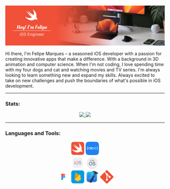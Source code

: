 <!--  Unfortunately CSS does not work on Github
<style>
.item {
    vertical-align: top;
    display: inline-block;
    text-align: center;
}
.md-chip {
  border-style: solid;
  border-color: #FFFFFF;
  color:#FB5284;
  padding: 0 .75em;
  border-radius: 2em;
  border-width: 1px;
  font-size: .75rem;
}
.md-squircle{
  border-radius:.75rem;
  width:3rem;
  height:3rem;
  /* background:#FFFFFF; */
}
.stats {
  display: flex;
  flex-direction: row;
  justify-content: center;
  align-items: center;
}
.status {
  height: 12em;
  width: 25em;
  /* background: yellow; */
  flex: 50%;
  padding: 5px;
}
@media (max-width: 900px) {
  .stats {
    flex-direction: column;
  }
}
</style>
-->

![Banner](Assets/Images/Banner/Github.png)

Hi there, I'm Felipe Marques – a seasoned iOS developer with a passion for creating innovative apps that make a difference. With a background in 3D animation and computer science. When I'm not coding, I love spending time with my four dogs and cat and watching movies and TV series. I'm always looking to learn something new and expand my skills. Always excited to take on new challenges and push the boundaries of what's possible in iOS development.

---

### Stats:
<!-- Unfortunately CSS does not work on Github, uncomment this if this changed
<div class="stats">
  <a class="status" href="https://github.com/felipemr">
    <img src="https://streak-stats.demolab.com?user=felipemr&theme=dracula&card_width450"/> 
  </a>
    
  <img class="status" src="https://github-readme-stats.vercel.app/api/top-langs/?username=felipemr&layout=compact&langs_count=7&theme=dracula"/>
</div>
-->

<div align="center">
    <a class="status" href="https://github.com/felipemr">
        <img width="450px" src="https://streak-stats.demolab.com?user=felipemr&theme=dracula&card_width450"/> 
        <img width="450px" class="status" src="https://github-readme-stats.vercel.app/api/top-langs/?username=felipemr&layout=compact&langs_count=7&theme=dracula"/>
    </a>
</div>

---

### Languages and Tools:
<div align="center">
    <img width="42px" height="42px" alt="Swift Icon" src="Assets/Images/Icons/Swift.png"/>
    <img width="42px" height="42px" alt="Objective-C Icon" src="Assets/Images/Icons/obj-c.png"/>
</div>

<div align="center">
    <img width="42px" height="42px" alt="iOS Icon" src="Assets/Images/Icons/ios.svg"/>
    <img width="42px" height="42px" alt="MacOS Icon" src="Assets/Images/Icons/macos.svg"/>
</div>

<div align="center">
    <img width="42px" height="42px" alt="Figma Icon" src="Assets/Images/Icons/Figma.png"/>
    <img width="42px" height="42px" alt="Firebase Icon" src="Assets/Images/Icons/firebase.png"/>
    <img width="42px" height="42px" alt="Xcode Icon" src="Assets/Images/Icons/xcode.png"/>
    <img width="42px" height="42px" alt="Git Icon" src="Assets/Images/Icons/git.png"/>
</div>

<!-- Unfortunately CSS does not work on Github, uncomment this if this changed
<div class="item">
    <img class="md-squircle" width="42px" height="42px" alt="Swift Icon" src="Assets/Images/Icons/Swift.jpeg"/>
    <p class="md-chip">Swift</p>
</div>
<div class="item">
    <img class="md-squircle" width="42px" height="42px" alt="Objective-C Icon" src="Assets/Images/Icons/objc.png"/>
    <p class="md-chip">Objective-C</p>
</div>

<div class="item">
    <img class="md-squircle" width="42px" height="42px" alt="iOS Icon" src="Assets/Images/Icons/ios.svg"/>
    <p class="md-chip">iOS</p>
</div>
<div class="item">
    <img class="md-squircle" width="42px" height="42px" alt="MacOS Icon" src="Assets/Images/Icons/macos.svg"/>
    <p class="md-chip">MacOS</p>
</div>

<div class="item">
    <img class="md-squircle" width="42px" height="42px" alt="Figma Icon" src="Assets/Images/Icons/figma.png"/>
    <p class="md-chip">Figma</p>
</div>
<div class="item">
    <img class="md-squircle" width="42px" height="42px" alt="Firebase Icon" src="Assets/Images/Icons/Firebase.jpeg"/>
    <p class="md-chip">Firebase</p>
</div>
<div class="item">
    <img class="md-squircle" width="42px" height="42px" alt="Xcode Icon" src="Assets/Images/Icons/xcode.png"/>
    <p class="md-chip">Xcode</p>
</div>
<div class="item">
    <img class="md-squircle" width="42px" height="42px" alt="Git Icon" src="Assets/Images/Icons/git.png"/>
    <p class="md-chip">Git</p>
</div>
-->

